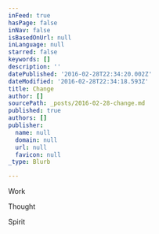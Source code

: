 ```yaml
---
inFeed: true
hasPage: false
inNav: false
isBasedOnUrl: null
inLanguage: null
starred: false
keywords: []
description: ''
datePublished: '2016-02-28T22:34:20.002Z'
dateModified: '2016-02-28T22:34:18.593Z'
title: Change
author: []
sourcePath: _posts/2016-02-28-change.md
published: true
authors: []
publisher:
  name: null
  domain: null
  url: null
  favicon: null
_type: Blurb

---
```

Work 

Thought

Spirit